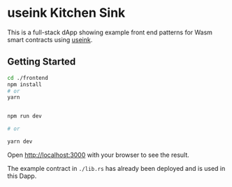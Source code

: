 # useink Kitchen Sink

This is a full-stack dApp showing example front end patterns for Wasm smart contracts using [useink](https://github.com/paritytech/useink).

## Getting Started

```bash
cd ./frontend
npm install
# or
yarn


npm run dev

# or

yarn dev

```

Open [http://localhost:3000](http://localhost:3000) with your browser to see the result.

The example contract in `./lib.rs` has already been deployed and is used in this Dapp.
